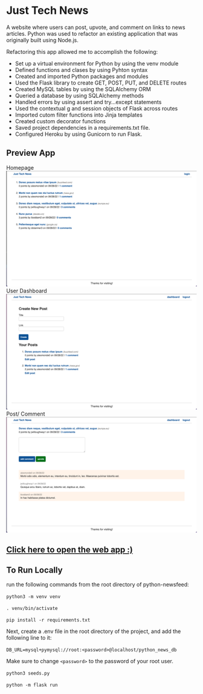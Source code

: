 # Just Tech News
A website where users can post, upvote, and comment on links to news articles. Python was used to refactor an existing application that was originally built using Node.js.

Refactoring this app allowed me to accomplish the following:
- Set up a virtual environment for Python by using the venv module
- Defined functions and clases by using Pyhton syntax
- Created and imported Python packages and modules
- Used the Flask library to create GET, POST, PUT, and DELETE routes
- Created MySQL tables by using the SQLAlchemy ORM
- Queried a database by using SQLAlchemy methods
- Handled errors by using assert and try...except statements
- Used the contextual g and session objects of Flask across routes
- Imported cutom filter functions into Jinja templates
- Created custom decorator functions
- Saved project dependencies in a requirements.txt file.
- Configured Heroku by using Gunicorn to run Flask.

## Preview App
Homepage
![Homepage](assets/homepage.png)
User Dashboard
![User Dashboard](assets/user-dashboard.png)
Post/ Comment
![Post and Comment](assets/post-comment.png)

## [Click here to open the web app :)](https://just-tech-newzz.herokuapp.com/)

## To Run Locally
run the following commands from the root directory of python-newsfeed:

```python3 -m venv venv```

```. venv/bin/activate```

```pip install -r requirements.txt```

Next, create a .env file in the root directory of the project, and add the following line to it:

```DB_URL=mysql+pymysql://root:<password>@localhost/python_news_db```

Make sure to change ```<password>``` to the password of your root user.

```python3 seeds.py```

```python -m flask run```






